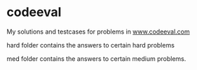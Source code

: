 codeeval
========

My solutions and testcases for problems in www.codeeval.com

hard folder contains the answers to certain hard problems 

med folder contains the answers to certain medium problems.
